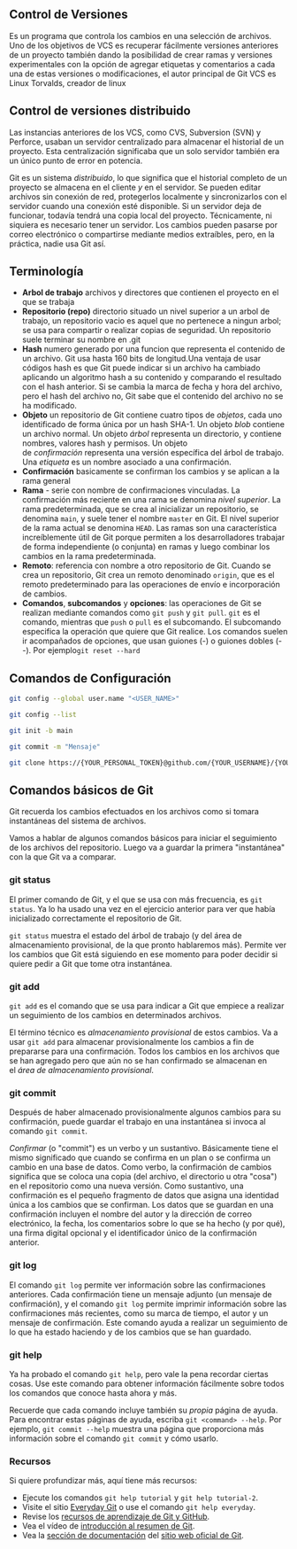 ## Control de Versiones 

Es un programa que controla los cambios en una selección de archivos. Uno de los objetivos de VCS es recuperar fácilmente versiones anteriores de un proyecto también dando la posibilidad de crear ramas y versiones experimentales con la opción de agregar etiquetas y comentarios a cada una de estas versiones o modificaciones, el autor principal de Git VCS es Linux Torvalds, creador de linux

## Control de versiones distribuido 

Las instancias anteriores de los VCS, como CVS, Subversion (SVN) y Perforce, usaban un servidor centralizado para almacenar el historial de un proyecto. Esta centralización significaba que un solo servidor también era un único punto de error en potencia.

Git es un sistema _distribuido_, lo que significa que el historial completo de un proyecto se almacena en el cliente _y_ en el servidor. Se pueden editar archivos sin conexión de red, protegerlos localmente y sincronizarlos con el servidor cuando una conexión esté disponible. Si un servidor deja de funcionar, todavía tendrá una copia local del proyecto. Técnicamente, ni siquiera es necesario tener un servidor. Los cambios pueden pasarse por correo electrónico o compartirse mediante medios extraíbles, pero, en la práctica, nadie usa Git así.

## Terminología

- **Arbol de trabajo** archivos y directores que contienen el proyecto en el que se trabaja 
- **Repositorio (repo)** directorio situado un nivel superior a un arbol de trabajo, un repositorio vacio es aquel que no pertenece a ningun arbol; se usa para compartir o  realizar copias de seguridad. Un repositorio suele terminar su nombre en .git
- **Hash** numero generado por una funcion que representa el contenido de un archivo. Git usa hasta 160 bits  de longitud.Una ventaja de usar códigos hash es que Git puede indicar si un archivo ha cambiado aplicando un algoritmo hash a su contenido y comparando el resultado con el hash anterior. Si se cambia la marca de fecha y hora del archivo, pero el hash del archivo no, Git sabe que el contenido del archivo no se ha modificado.
- **Objeto** un repositorio de Git contiene cuatro tipos de _objetos_, cada uno identificado de forma única por un hash SHA-1. Un objeto _blob_ contiene un archivo normal. Un objeto _árbol_ representa un directorio, y contiene nombres, valores hash y permisos. Un objeto de _confirmación_ representa una versión específica del árbol de trabajo. Una _etiqueta_ es un nombre asociado a una confirmación.
- **Confirmación** basicamente se confirman los cambios y se aplican a la rama general
- **Rama** - serie con nombre de confirmaciones vinculadas. La confirmación más reciente en una rama se denomina _nivel superior_. La rama predeterminada, que se crea al inicializar un repositorio, se denomina `main`, y suele tener el nombre `master` en Git. El nivel superior de la rama actual se denomina `HEAD`. Las ramas son una característica increíblemente útil de Git porque permiten a los desarrolladores trabajar de forma independiente (o conjunta) en ramas y luego combinar los cambios en la rama predeterminada.
- **Remoto**: referencia con nombre a otro repositorio de Git. Cuando se crea un repositorio, Git crea un remoto denominado `origin`, que es el remoto predeterminado para las operaciones de envío e incorporación de cambios.
- **Comandos**, **subcomandos** y **opciones**: las operaciones de Git se realizan mediante comandos como `git push` y `git pull`. `git` es el comando, mientras que `push` o `pull` es el subcomando. El subcomando especifica la operación que quiere que Git realice. Los comandos suelen ir acompañados de opciones, que usan guiones (-) o guiones dobles (--). Por ejemplo`git reset --hard`

## Comandos de Configuración

```Bash
git config --global user.name "<USER_NAME>"

git config --list

git init -b main

git commit -m "Mensaje"

git clone https://{YOUR_PERSONAL_TOKEN}@github.com/{YOUR_USERNAME}/{YOUR_REPO}.git 
```

## Comandos básicos de Git

Git recuerda los cambios efectuados en los archivos como si tomara instantáneas del sistema de archivos.

Vamos a hablar de algunos comandos básicos para iniciar el seguimiento de los archivos del repositorio. Luego va a guardar la primera "instantánea" con la que Git va a comparar.

### git status

El primer comando de Git, y el que se usa con más frecuencia, es `git status`. Ya lo ha usado una vez en el ejercicio anterior para ver que había inicializado correctamente el repositorio de Git.

`git status` muestra el estado del árbol de trabajo (y del área de almacenamiento provisional, de la que pronto hablaremos más). Permite ver los cambios que Git está siguiendo en ese momento para poder decidir si quiere pedir a Git que tome otra instantánea.

### git add

`git add` es el comando que se usa para indicar a Git que empiece a realizar un seguimiento de los cambios en determinados archivos.

El término técnico es _almacenamiento provisional_ de estos cambios. Va a usar `git add` para almacenar provisionalmente los cambios a fin de prepararse para una confirmación. Todos los cambios en los archivos que se han agregado pero que aún no se han confirmado se almacenan en el _área de almacenamiento provisional_.

### git commit

Después de haber almacenado provisionalmente algunos cambios para su confirmación, puede guardar el trabajo en una instantánea si invoca al comando `git commit`.

_Confirmar_ (o "commit") es un verbo y un sustantivo. Básicamente tiene el mismo significado que cuando se confirma en un plan o se confirma un cambio en una base de datos. Como verbo, la confirmación de cambios significa que se coloca una copia (del archivo, el directorio u otra "cosa") en el repositorio como una nueva versión. Como sustantivo, una confirmación es el pequeño fragmento de datos que asigna una identidad única a los cambios que se confirman. Los datos que se guardan en una confirmación incluyen el nombre del autor y la dirección de correo electrónico, la fecha, los comentarios sobre lo que se ha hecho (y por qué), una firma digital opcional y el identificador único de la confirmación anterior.

### git log

El comando `git log` permite ver información sobre las confirmaciones anteriores. Cada confirmación tiene un mensaje adjunto (un mensaje de confirmación), y el comando `git log` permite imprimir información sobre las confirmaciones más recientes, como su marca de tiempo, el autor y un mensaje de confirmación. Este comando ayuda a realizar un seguimiento de lo que ha estado haciendo y de los cambios que se han guardado.

### git help

Ya ha probado el comando `git help`, pero vale la pena recordar ciertas cosas. Use este comando para obtener información fácilmente sobre todos los comandos que conoce hasta ahora y más.

Recuerde que cada comando incluye también su _propia_ página de ayuda. Para encontrar estas páginas de ayuda, escriba `git <command> --help`. Por ejemplo, `git commit --help` muestra una página que proporciona más información sobre el comando `git commit` y cómo usarlo.

### Recursos

Si quiere profundizar más, aquí tiene más recursos:

- Ejecute los comandos `git help tutorial` y `git help tutorial-2`.
- Visite el sitio [Everyday Git](https://git-scm.com/docs/everyday) o use el comando `git help everyday`.
- Revise los [recursos de aprendizaje de Git y GitHub](https://help.github.com/en/articles/git-and-github-learning-resources).
- Vea el vídeo de [introducción al resumen de Git](https://www.youtube.com/watch?v=9uGS1ak_FGg%3Fazure-portal%3Dtrue).
- Vea la [sección de documentación](https://git-scm.com/doc) del [sitio web oficial de Git](https://git-scm.com/).
